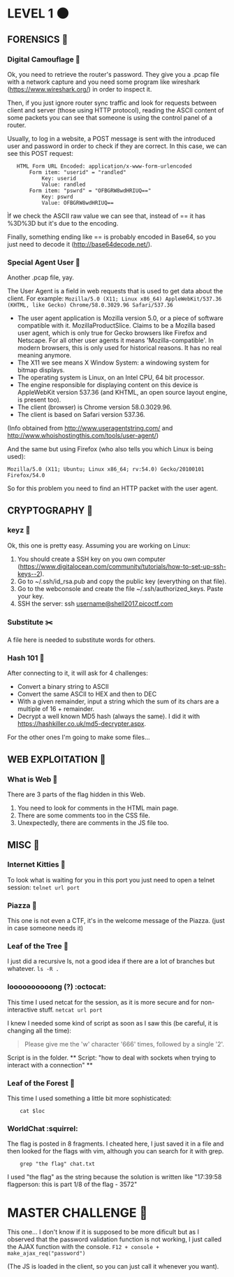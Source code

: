 # LEVEL 1  :new_moon:

## FORENSICS :whale:

### Digital Camouflage  :koala:

Ok, you need to retrieve the router's password. They give you a .pcap file with a network capture and you need some program
 like wireshark (https://www.wireshark.org/) in order to inspect it.

Then, if you just ignore router sync traffic and look for requests between client and server (those using HTTP protocol), 
 reading the ASCII content of some packets you can see that someone is using the control panel of a router.

Usually, to log in a website, a POST message is sent with the introduced user and password in order to check if they are 
 correct. In this case, we can see this POST request:
 ```
    HTML Form URL Encoded: application/x-www-form-urlencoded
        Form item: "userid" = "randled"
            Key: userid
            Value: randled
        Form item: "pswrd" = "OFBGRW8wdHRIUQ=="
            Key: pswrd
            Value: OFBGRW8wdHRIUQ==
 ```
 Ìf we check the ASCII raw value we can see that, instead of == it has %3D%3D but it's due to the encoding.

Finally, something ending like == is probably encoded in Base64, so you just need to decode it (http://base64decode.net/).

### Special Agent User  :penguin:

Another .pcap file, yay. 

The User Agent is a field in web requests that is used to get data about the client. For example:
 ``` Mozilla/5.0 (X11; Linux x86_64) AppleWebKit/537.36 (KHTML, like Gecko) Chrome/58.0.3029.96 Safari/537.36 ``` 

- The user agent application is Mozilla version 5.0, or a piece of software compatible with it. MozillaProductSlice. 
Claims to be a Mozilla based user agent, which is only true for Gecko browsers like Firefox and Netscape. 
For all other user agents it means 'Mozilla-compatible'. In modern browsers, this is only used for historical reasons. 
It has no real meaning anymore.
- The X11 we see means X Window System: a windowing system for bitmap displays.
- The operating system is Linux, on an Intel CPU, 64 bit processor.
- The engine responsible for displaying content on this device is AppleWebKit version 537.36 
(and KHTML, an open source layout engine, is present too).
- The client (browser) is Chrome version 58.0.3029.96.
- The client is based on Safari version 537.36.

(Info obtained from http://www.useragentstring.com/ and http://www.whoishostingthis.com/tools/user-agent/)

And the same but using Firefox (who also tells you which Linux is being used):

``` Mozilla/5.0 (X11; Ubuntu; Linux x86_64; rv:54.0) Gecko/20100101 Firefox/54.0 ```

So for this problem you need to find an HTTP packet with the user agent.

## CRYPTOGRAPHY  :key:

### keyz  :loudspeaker:

Ok, this one is pretty easy. Assuming you are working on Linux:
1. You should create a SSH key on you own computer (https://www.digitalocean.com/community/tutorials/how-to-set-up-ssh-keys--2).
2. Go to ~/.ssh/id_rsa.pub and copy the public key (everything on that file).
3. Go to the webconsole and create the file ~/.ssh/authorized_keys. Paste your key.
4. SSH the server: ssh username@shell2017.picoctf.com

### Substitute    :scissors:

A file here is needed to substitute words for others.

### Hash 101 :8ball:

After connecting to it, it will ask for 4 challenges:
- Convert a binary string to ASCII
- Convert the same ASCII to HEX and then to DEC
- With a given remainder, input a string which the sum of its chars are a multiple of 16 + remainder.
- Decrypt a well known MD5 hash (always the same). I did it with https://hashkiller.co.uk/md5-decrypter.aspx.

For the other ones I'm going to make some files...


## WEB EXPLOITATION  :space_invader:

### What is Web  :cake:

There are 3 parts of the flag hidden in this Web. 
1. You need to look for comments in the HTML main page.
2. There are some comments too in the CSS file.
3. Unexpectedly, there are comments in the JS file too.

## MISC  :shaved_ice:

### Internet Kitties  :camel:

To look what is waiting for you in this port you just need to open a telnet session:
``` telnet url port ```

### Piazza  :fish_cake:

This one is not even a CTF, it's in the welcome message of the Piazza. (just in case someone needs it)

### Leaf of the Tree  :herb:

I just did a recursive ls, not a good idea if there are a lot of branches but whatever.
``` ls -R . ```

### loooooooooong (?)  :octocat:

This time I used netcat for the session, as it is more secure and for non-interactive stuff.
``` netcat url port ```

I knew I needed some kind of script as soon as I saw this (be careful, it is changing all the time): 
 > Please give me the 'w' character '666' times, followed by a single '2'.

Script is in the folder. ** Script: "how to deal with sockets when trying to interact with a connection" **

### Leaf of the Forest  :deciduous_tree:

This time I used something a little bit more sophisticated:
``` loc=$(grep -R -L "flag") 
    cat $loc
```

### WorldChat  :squirrel:

The flag is posted in 8 fragments. I cheated here, I just saved it in a file and then looked for the flags
with vim, although you can search for it with grep.

``` nc host port > chat.txt
    grep "the flag" chat.txt
```
I used "the flag" as the string because the solution is written like "17:39:58 flagperson: this is part 1/8 
of the flag - 3572"


# MASTER CHALLENGE  :eggplant:

This one... I don't know if it is supposed to be more dificult but as I observed that the password 
validation function is not working, I just called the AJAX function with the console.
 ``` F12 + console + make_ajax_req("password") ```

(The JS is loaded in the client, so you can just call it whenever you want).
